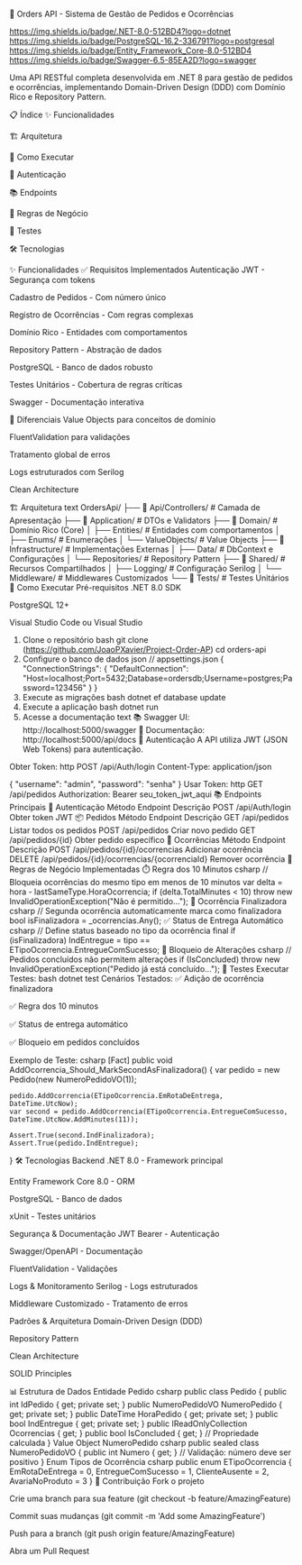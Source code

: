 🚀 Orders API - Sistema de Gestão de Pedidos e Ocorrências

https://img.shields.io/badge/.NET-8.0-512BD4?logo=dotnet
https://img.shields.io/badge/PostgreSQL-16.2-336791?logo=postgresql
https://img.shields.io/badge/Entity_Framework_Core-8.0-512BD4
https://img.shields.io/badge/Swagger-6.5-85EA2D?logo=swagger

Uma API RESTful completa desenvolvida em .NET 8 para gestão de pedidos e ocorrências, implementando Domain-Driven Design (DDD) com Domínio Rico e Repository Pattern.

📋 Índice
✨ Funcionalidades

🏗️ Arquitetura

🚀 Como Executar

🔐 Autenticação

📚 Endpoints

🎯 Regras de Negócio

🧪 Testes

🛠️ Tecnologias

✨ Funcionalidades
✅ Requisitos Implementados
Autenticação JWT - Segurança com tokens

Cadastro de Pedidos - Com número único

Registro de Ocorrências - Com regras complexas

Domínio Rico - Entidades com comportamentos

Repository Pattern - Abstração de dados

PostgreSQL - Banco de dados robusto

Testes Unitários - Cobertura de regras críticas

Swagger - Documentação interativa

🎯 Diferenciais
Value Objects para conceitos de domínio

FluentValidation para validações

Tratamento global de erros

Logs estruturados com Serilog

Clean Architecture

🏗️ Arquitetura
text
OrdersApi/
├── 📂 Api/Controllers/          # Camada de Apresentação
├── 📂 Application/              # DTOs e Validators
├── 📂 Domain/                   # Domínio Rico (Core)
│   ├── Entities/                # Entidades com comportamentos
│   ├── Enums/                   # Enumerações
│   └── ValueObjects/            # Value Objects
├── 📂 Infrastructure/           # Implementações Externas
│   ├── Data/                   # DbContext e Configurações
│   └── Repositories/           # Repository Pattern
├── 📂 Shared/                  # Recursos Compartilhados
│   ├── Logging/               # Configuração Serilog
│   └── Middleware/            # Middlewares Customizados
└── 📂 Tests/                   # Testes Unitários
🚀 Como Executar
Pré-requisitos
.NET 8.0 SDK

PostgreSQL 12+

Visual Studio Code ou Visual Studio

1. Clone o repositório
bash
git clone (https://github.com/JoaoPXavier/Project-Order-AP)
cd orders-api
2. Configure o banco de dados
json
// appsettings.json
{
  "ConnectionStrings": {
    "DefaultConnection": "Host=localhost;Port=5432;Database=ordersdb;Username=postgres;Password=123456"
  }
}
3. Execute as migrações
bash
dotnet ef database update
4. Execute a aplicação
bash
dotnet run
5. Acesse a documentação
text
📚 Swagger UI: http://localhost:5000/swagger
📄 Documentação: http://localhost:5000/api/docs
🔐 Autenticação
A API utiliza JWT (JSON Web Tokens) para autenticação.

Obter Token:
http
POST /api/Auth/login
Content-Type: application/json

{
  "username": "admin",
  "password": "senha"
}
Usar Token:
http
GET /api/pedidos
Authorization: Bearer seu_token_jwt_aqui
📚 Endpoints Principais
🔐 Autenticação
Método	Endpoint	Descrição
POST	/api/Auth/login	Obter token JWT
📦 Pedidos
Método	Endpoint	Descrição
GET	/api/pedidos	Listar todos os pedidos
POST	/api/pedidos	Criar novo pedido
GET	/api/pedidos/{id}	Obter pedido específico
🚚 Ocorrências
Método	Endpoint	Descrição
POST	/api/pedidos/{id}/ocorrencias	Adicionar ocorrência
DELETE	/api/pedidos/{id}/ocorrencias/{ocorrenciaId}	Remover ocorrência
🎯 Regras de Negócio Implementadas
⏱️ Regra dos 10 Minutos
csharp
// Bloqueia ocorrências do mesmo tipo em menos de 10 minutos
var delta = hora - lastSameType.HoraOcorrencia;
if (delta.TotalMinutes < 10)
    throw new InvalidOperationException("Não é permitido...");
🏁 Ocorrência Finalizadora
csharp
// Segunda ocorrência automaticamente marca como finalizadora
bool isFinalizadora = _ocorrencias.Any();
✅ Status de Entrega Automático
csharp
// Define status baseado no tipo da ocorrência final
if (isFinalizadora)
    IndEntregue = tipo == ETipoOcorrencia.EntregueComSucesso;
🚫 Bloqueio de Alterações
csharp
// Pedidos concluídos não permitem alterações
if (IsConcluded)
    throw new InvalidOperationException("Pedido já está concluído...");
🧪 Testes
Executar Testes:
bash
dotnet test
Cenários Testados:
✅ Adição de ocorrência finalizadora

✅ Regra dos 10 minutos

✅ Status de entrega automático

✅ Bloqueio em pedidos concluídos

Exemplo de Teste:
csharp
[Fact]
public void AddOcorrencia_Should_MarkSecondAsFinalizadora()
{
    var pedido = new Pedido(new NumeroPedidoVO(1));
    
    pedido.AddOcorrencia(ETipoOcorrencia.EmRotaDeEntrega, DateTime.UtcNow);
    var second = pedido.AddOcorrencia(ETipoOcorrencia.EntregueComSucesso, DateTime.UtcNow.AddMinutes(11));
    
    Assert.True(second.IndFinalizadora);
    Assert.True(pedido.IndEntregue);
}
🛠️ Tecnologias
Backend
.NET 8.0 - Framework principal

Entity Framework Core 8.0 - ORM

PostgreSQL - Banco de dados

xUnit - Testes unitários

Segurança & Documentação
JWT Bearer - Autenticação

Swagger/OpenAPI - Documentação

FluentValidation - Validações

Logs & Monitoramento
Serilog - Logs estruturados

Middleware Customizado - Tratamento de erros

Padrões & Arquitetura
Domain-Driven Design (DDD)

Repository Pattern

Clean Architecture

SOLID Principles

📊 Estrutura de Dados
Entidade Pedido
csharp
public class Pedido
{
    public int IdPedido { get; private set; }
    public NumeroPedidoVO NumeroPedido { get; private set; }
    public DateTime HoraPedido { get; private set; }
    public bool IndEntregue { get; private set; }
    public IReadOnlyCollection<Ocorrencia> Ocorrencias { get; }
    public bool IsConcluded { get; } // Propriedade calculada
}
Value Object NumeroPedido
csharp
public sealed class NumeroPedidoVO
{
    public int Numero { get; }
    // Validação: número deve ser positivo
}
Enum Tipos de Ocorrência
csharp
public enum ETipoOcorrencia
{
    EmRotaDeEntrega = 0,
    EntregueComSucesso = 1,
    ClienteAusente = 2,
    AvariaNoProduto = 3
}
🤝 Contribuição
Fork o projeto

Crie uma branch para sua feature (git checkout -b feature/AmazingFeature)

Commit suas mudanças (git commit -m 'Add some AmazingFeature')

Push para a branch (git push origin feature/AmazingFeature)

Abra um Pull Request
